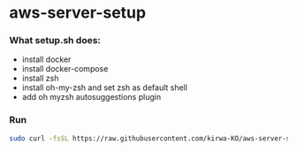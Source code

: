 # aws-server-setup

### What setup.sh does:
- install docker
- install docker-compose
- install zsh
- install oh-my-zsh and set zsh as default shell
- add oh myzsh autosuggestions plugin

### Run

```sh
sudo curl -fsSL https://raw.githubusercontent.com/kirwa-KO/aws-server-setup/main/setup.sh | sudo sh
```